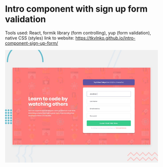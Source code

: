 # Intro component with sign up form validation
Tools used: React, formik library (form controlling), yup (form validation), native CSS (styles)
link to website: https://tkvlnko.github.io/intro-component-sign-up-form/

![Design preview for the Intro component with sign up form coding challenge](./src/design/desktop-preview.jpg)
